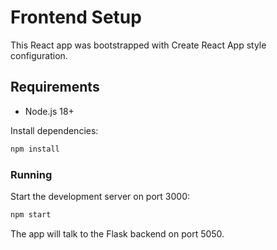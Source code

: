 # Frontend Setup

This React app was bootstrapped with Create React App style configuration.

## Requirements
- Node.js 18+

Install dependencies:

```bash
npm install
```

### Running

Start the development server on port 3000:

```bash
npm start
```

The app will talk to the Flask backend on port 5050.
